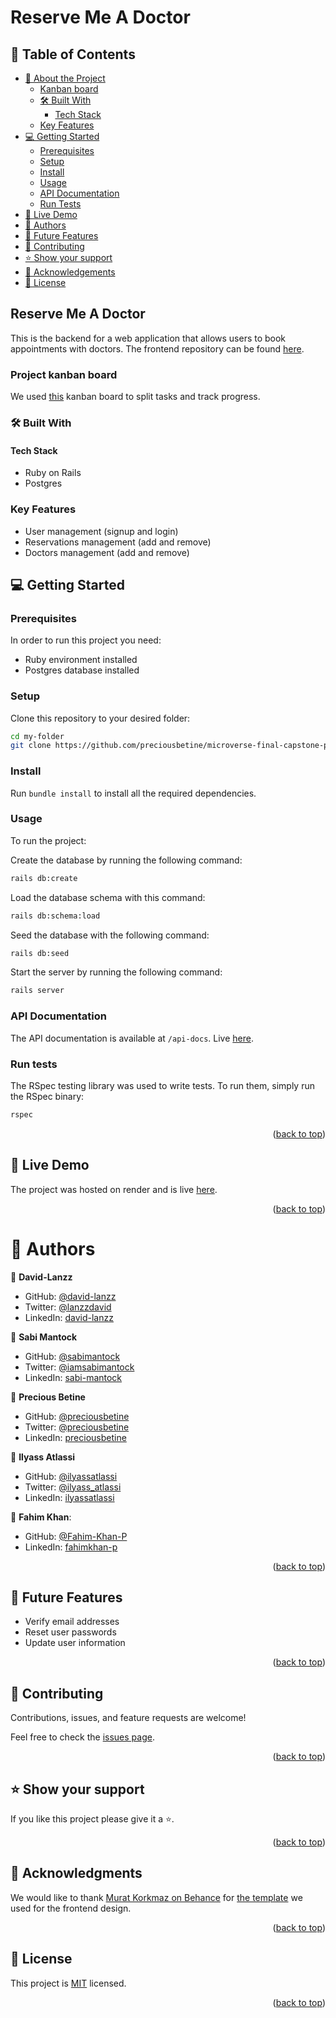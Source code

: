 <a name="readme-top"></a>

# Reserve Me A Doctor

## 📗 Table of Contents

- [📖 About the Project](#about-project)
  - [Kanban board](#kanban-board)
  - [🛠 Built With](#built-with)
    - [Tech Stack](#tech-stack)
  - [Key Features](#key-features)
- [💻 Getting Started](#getting-started)
  - [Prerequisites](#prerequisites)
  - [Setup](#setup)
  - [Install](#install)
  - [Usage](#usage)
  - [API Documentation](#api-docs)
  - [Run Tests](#tests)
- [🚀 Live Demo](#live-demo)
- [👥 Authors](#authors)
- [🔭 Future Features](#future-features)
- [🤝 Contributing](#contributing)
- [⭐️ Show your support](#support)
- [🙏 Acknowledgements](#acknowledgements)
- [📝 License](#license)


## Reserve Me A Doctor <a name="about-project"></a>

This is the backend for a web application that allows users to book appointments with doctors.
The frontend repository can be found [here](https://github.com/ilyassatlassi/final-capstone-project-frontend).

### Project kanban board <a name="kanban-board"></a>
We used [this](https://github.com/preciousbetine/microverse-final-capstone-project/projects/1) kanban board to split tasks and track progress.

### 🛠 Built With <a name="built-with"></a>

#### Tech Stack <a name="tech-stack"></a>

- Ruby on Rails
- Postgres

### Key Features <a name="key-features"></a>

- User management (signup and login)
- Reservations management (add and remove)
- Doctors management (add and remove)

## 💻 Getting Started <a name="getting-started"></a>

### Prerequisites

In order to run this project you need:
- Ruby environment installed
- Postgres database installed

### Setup

Clone this repository to your desired folder:

```sh
cd my-folder
git clone https://github.com/preciousbetine/microverse-final-capstone-project.git
```

### Install

Run `bundle install` to install all the required dependencies.

### Usage

To run the project:

Create the database by running the following command:

```sh
rails db:create
```

Load the database schema with this command:

```sh
rails db:schema:load
```

Seed the database with the following command:

```sh
rails db:seed
```

Start the server by running the following command:

```sh
rails server
```

### API Documentation <a name="api-docs"></a>

The API documentation is available at `/api-docs`.
Live [here](https://doc-reserve.onrender.com/api-docs).

### Run tests <a name="tests"></a>
The RSpec testing library was used to write tests. To run them, simply run the RSpec binary:

```sh
rspec
```

<p align="right">(<a href="#readme-top">back to top</a>)</p>

## 🚀 Live Demo <a name="live-demo"></a>

The project was hosted on render and is live [here](https://reserve-me-a-doc.onrender.com/).

<p align="right">(<a href="#readme-top">back to top</a>)</p>

# 👥 Authors <a name="authors"></a>

👤 **David-Lanzz**
- GitHub: [@david-lanzz](https://github.com/David-Lanzz/)
- Twitter: [@lanzzdavid](https://twitter.com/LanzzDavid)
- LinkedIn: [david-lanzz](https://linkedin.com/in/david-lanzz)

👤 **Sabi Mantock**

- GitHub: [@sabimantock](https://github.com/SabiMantock)
- Twitter: [@iamsabimantock](https://twitter.com/iamsabimantock)
- LinkedIn: [sabi-mantock](https://linkedin.com/in/sabi-mantock)

👤 **Precious Betine**

- GitHub: [@preciousbetine](https://github.com/preciousbetine)
- Twitter: [@preciousbetine](https://twitter.com/preciousbetine)
- LinkedIn: [preciousbetine](https://linkedin.com/in/preciousbetine)

👤 **Ilyass Atlassi**

- GitHub: [@ilyassatlassi](https://github.com/ilyassatlassi)
- Twitter: [@ilyass_atlassi](https://twitter.com/ilyass_atlassi)
- LinkedIn: [ilyassatlassi](https://www.linkedin.com/in/ilyassatlassi/)

👤 **Fahim Khan**:
- GitHub: [@Fahim-Khan-P](https://github.com/Fahim-Khan-P)
- LinkedIn: [fahimkhan-p](https://www.linkedin.com/in/fahimkhan-p/)

<p align="right">(<a href="#readme-top">back to top</a>)</p>

## 🔭 Future Features <a name="future-features"></a>

- Verify email addresses
- Reset user passwords
- Update user information

<p align="right">(<a href="#readme-top">back to top</a>)</p>

## 🤝 Contributing <a name="contributing"></a>

Contributions, issues, and feature requests are welcome!

Feel free to check the [issues page](../../issues).

<p align="right">(<a href="#readme-top">back to top</a>)</p>

## ⭐️ Show your support <a name="support"></a>

If you like this project please give it a ⭐️.

<p align="right">(<a href="#readme-top">back to top</a>)</p>

## 🙏 Acknowledgments <a name="acknowledgements"></a>

We would like to thank [Murat Korkmaz on Behance](https://www.behance.net/muratk) for [the template](https://www.behance.net/gallery/26425031/Vespa-Responsive-Redesign) we used for the frontend design.

<p align="right">(<a href="#readme-top">back to top</a>)</p>

## 📝 License <a name="license"></a>

This project is [MIT](./LICENSE) licensed.

<p align="right">(<a href="#readme-top">back to top</a>)</p>
